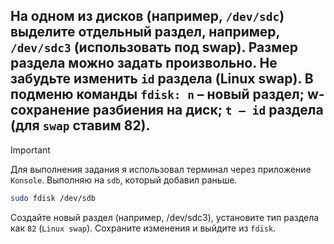 ## На одном из дисков (например, `/dev/sdc`) выделите отдельный раздел, например, `/dev/sdc3` (использовать под swap). Размер раздела можно задать произвольно. Не забудьте изменить `id` раздела (Linux swap). В подменю команды `fdisk: n` – новый раздел; w-сохранение разбиения на диск; `t – id` раздела (для `swap` ставим 82).

> [!IMPORTANT]
> Для выполнения задания я использовал терминал через приложение `Konsole`. 
> Выполняю на `sdb`, который добавил раньше.

```bash
sudo fdisk /dev/sdb
```

Создайте новый раздел (например, /dev/sdc3), установите тип раздела как `82` (`Linux swap`). 
Сохраните изменения и выйдите из `fdisk`.